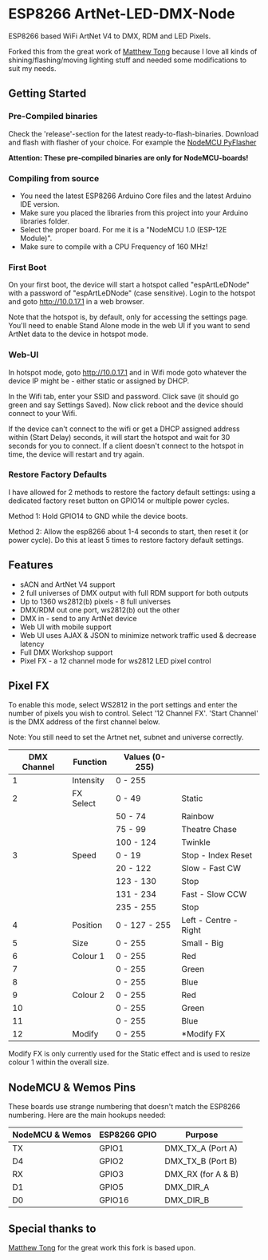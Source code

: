 # ESP8266 ArtNet-LED-DMX-Node
ESP8266 based WiFi ArtNet V4 to DMX, RDM and LED Pixels.

Forked this from the great work of [Matthew Tong](https://github.com/mtongnz) because I love all kinds of shining/flashing/moving lighting stuff and needed some modifications to suit my needs.

## Getting Started
### Pre-Compiled binaries
Check the 'release'-section for the latest ready-to-flash-binaries. Download and flash with flasher of your choice. For example the [NodeMCU PyFlasher](https://github.com/marcelstoer/nodemcu-pyflasher/releases)

**Attention: These pre-compiled binaries are only for NodeMCU-boards!**

### Compiling from source
 - You need the latest ESP8266 Arduino Core files and the latest Arduino IDE version.
 - Make sure you placed the libraries from this project into your Arduino libraries folder.
 - Select the proper board. For me it is a "NodeMCU 1.0 (ESP-12E Module)".
 - Make sure to compile with a CPU Frequency of 160 MHz!

### First Boot
On your first boot, the device will start a hotspot called "espArtLeDNode" with a password of "espArtLeDNode" (case sensitive).  Login to the hotspot and goto http://10.0.17.1 in a web browser.

Note that the hotspot is, by default, only for accessing the settings page.  You'll need to enable Stand Alone mode in the web UI if you want to send ArtNet data to the device in hotspot mode.

### Web-UI
In hotspot mode, goto http://10.0.17.1 and in Wifi mode goto whatever the device IP might be - either static or assigned by DHCP.

In the Wifi tab, enter your SSID and password.  Click save (it should go green and say Settings Saved).  Now click reboot and the device should connect to your Wifi.

If the device can't connect to the wifi or get a DHCP assigned address within (Start Delay) seconds, it will start the hotspot and wait for 30 seconds for you to connect.  If a client doesn't connect to the hotspot in time, the device will restart and try again.

### Restore Factory Defaults
I have allowed for 2 methods to restore the factory default settings: using a dedicated factory reset button on GPIO14 or multiple power cycles.

Method 1: Hold GPIO14 to GND while the device boots.

Method 2: Allow the esp8266 about 1-4 seconds to start, then reset it (or power cycle).  Do this at least 5 times to restore factory default settings.

## Features
 - sACN and ArtNet V4 support
 - 2 full universes of DMX output with full RDM support for both outputs
 - Up to 1360 ws2812(b) pixels - 8 full universes
 - DMX/RDM out one port, ws2812(b) out the other
 - DMX in - send to any ArtNet device
 - Web UI with mobile support
 - Web UI uses AJAX & JSON to minimize network traffic used & decrease latency
 - Full DMX Workshop support
 - Pixel FX - a 12 channel mode for ws2812 LED pixel control

## Pixel FX
To enable this mode, select WS2812 in the port settings and enter the number of pixels you wish to control.  Select '12 Channel FX'. 'Start Channel' is the DMX address of the first channel below.

Note: You still need to set the Artnet net, subnet and universe correctly.

| DMX Channel | Function | Values (0-255) |  |
|----|----|----|----|
| 1 | Intensity | 0 - 255   |               |
| 2 | FX Select | 0 - 49    | Static        |
|   |           | 50 - 74   | Rainbow       |
|   |           | 75 - 99   | Theatre Chase |
|   |           | 100 - 124 | Twinkle       |
| 3 | Speed     | 0 - 19    | Stop - Index Reset |
|   |           | 20 - 122  | Slow - Fast CW |
|   |           | 123 - 130 | Stop |
|   |           | 131 - 234 | Fast - Slow CCW |
|   |           | 235 - 255 | Stop |
| 4 | Position  | 0 - 127 - 255 | Left - Centre - Right |
| 5 | Size      | 0 - 255   | Small - Big   |
| 6 | Colour 1  | 0 - 255   | Red |
| 7 |           | 0 - 255   | Green |
| 8 |           | 0 - 255   | Blue |
| 9 | Colour 2  | 0 - 255   | Red |
| 10 |          | 0 - 255   | Green |
| 11 |          | 0 - 255   | Blue |
| 12 | Modify   | 0 - 255   | *Modify FX |

Modify FX is only currently used for the Static effect and is used to resize colour 1 within the overall size.

## NodeMCU & Wemos Pins
These boards use strange numbering that doesn't match the ESP8266 numbering.  Here are the main hookups needed:

| NodeMCU & Wemos | ESP8266 GPIO | Purpose |
|-----------------|--------------|---------|
| TX | GPIO1 | DMX_TX_A (Port A) |
| D4 | GPIO2 | DMX_TX_B (Port B) |
| RX | GPIO3 | DMX_RX (for A & B) |
| D1 | GPIO5 | DMX_DIR_A |
| D0 | GPIO16 | DMX_DIR_B |

## Special thanks to
[Matthew Tong](https://github.com/mtongnz) for the great work this fork is based upon.
